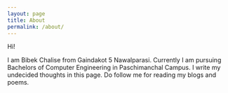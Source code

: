```yaml
---
layout: page
title: About
permalink: /about/
---
```


Hi!

I am Bibek Chalise from Gaindakot 5 Nawalparasi.
Currently I am pursuing Bachelors of Computer Engineering in Paschimanchal Campus. I write my undecided thoughts in this page.
Do follow me for reading my blogs and poems.
